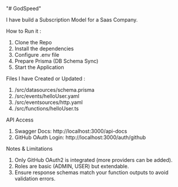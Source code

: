 "# GodSpeed" 

I have build a Subscription Model for a Saas Company.

How to Run it :

  1. Clone the Repo
  2. Install the dependencies
  3. Configure .env file
  4. Prepare Prisma (DB Schema Sync)
  5. Start the Application

Files I have Created or Updated :
  1. /src/datasources/schema.prisma
  2. /src/events/helloUser.yaml
  3. /src/eventsources/http.yaml
  4. /src/functions/helloUser.ts

API Access
  1. Swagger Docs: http://localhost:3000/api-docs
  2. GitHub OAuth Login: http://localhost:3000/auth/github


Notes & Limitations

  1. Only GitHub OAuth2 is integrated (more providers can be added).
  2. Roles are basic (ADMIN, USER) but extendable.
  3. Ensure response schemas match your function outputs to avoid validation errors.
